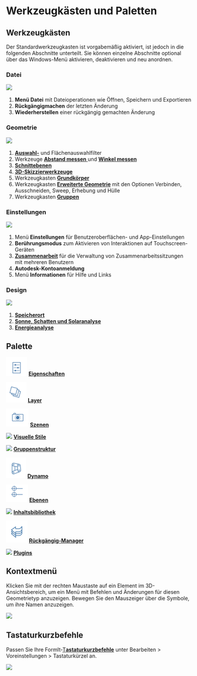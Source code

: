 # Werkzeugkästen und Paletten

## Werkzeugkästen

Der Standardwerkzeugkasten ist vorgabemäßig aktiviert, ist jedoch in die folgenden Abschnitte unterteilt. Sie können einzelne Abschnitte optional über das Windows-Menü aktivieren, deaktivieren und neu anordnen.

### Datei

![](../.gitbook/assets/file\_icons.png)

1. **Menü Datei** mit Dateioperationen wie Öffnen, Speichern und Exportieren
2. **Rückgängigmachen** der letzten Änderung
3. **Wiederherstellen** einer rückgängig gemachten Änderung

### Geometrie

![](<../.gitbook/assets/geometry\_icons (1).png>)

1. [**Auswahl-**](https://windows.help.formit.autodesk.com/v/german/tool-library/select-edge-face-or-object#auswahlfilterung) und Flächenauswahlfilter
2. Werkzeuge [**Abstand messen** ](../tool-library/measure-tool.md)und [**Winkel messen**](../tool-library/measure-angle-tool.md)
3. [**Schnittebenen**](../tool-library/section-planes.md)
4. [**3D-Skizzierwerkzeuge**](../formit-primer/part-i/3d-sketching.md)
5. Werkzeugkasten [**Grundkörper**](../tool-library/place-primitive-object.md)
6. Werkzeugkasten [**Erweiterte Geometrie**](tool-bars.md) mit den Optionen Verbinden, Ausschneiden, Sweep, Erhebung und Hülle
7. Werkzeugkasten [**Gruppen** ](../tool-library/groups.md)

### Einstellungen

![](../.gitbook/assets/settings\_icons.png)

1. Menü **Einstellungen** für Benutzeroberflächen- und App-Einstellungen
2. **Berührungsmodus** zum Aktivieren von Interaktionen auf Touchscreen-Geräten
3. [**Zusammenarbeit**](../tool-library/collaboration.md) für die Verwaltung von Zusammenarbeitssitzungen mit mehreren Benutzern
4. **Autodesk-Kontoanmeldung**
5. Menü **Informationen** für Hilfe und Links

### Design

![](../.gitbook/assets/design\_icons.png)

1. [**Speicherort** ](../tool-library/setting-location.md)
2. [**Sonne, Schatten und Solaranalyse**](../tool-library/solar-analysis.md)
3. [**Energieanalyse**](../tool-library/energy-analysis.md)

## Palette

![](<../.gitbook/assets/properties (1).png>) [**Eigenschaften**](https://windows.help.formit.autodesk.com/v/german/tool-library/properties)

![](../.gitbook/assets/layers.png) [**Layer**](../tool-library/layers.md)

![](../.gitbook/assets/scenes.png) [**Szenen**](../tool-library/scenes.md)

![](../.gitbook/assets/visual\_styles.png) [**Visuelle Stile**](../tool-library/visual-styles.md)

![](../.gitbook/assets/branch\_tree.png) [**Gruppenstruktur**](../tool-library/groups-tree.md)

![](../.gitbook/assets/dynamo.png) [**Dynamo**](../tool-library/dynamo.md)

![](../.gitbook/assets/levels.png) [**Ebenen**](../tool-library/levels-and-area.md)

![](../.gitbook/assets/content\_library.png) [**Inhaltsbibliothek**](../tool-library/content-library.md)

![](../.gitbook/assets/undo.png) [**Rückgängig-Manager**](https://github.com/FormIt3D/autodesk-formit-360-windows-help/tree/c377e7b8a3b8e43e684321d0b7de867608d317a3/tool-library/undo-manager.md)

![](../.gitbook/assets/plugin\_img.png) [**Plugins**](https://windows.help.formit.autodesk.com/v/german/tool-library/plug-ins)

## Kontextmenü

Klicken Sie mit der rechten Maustaste auf ein Element im 3D-Ansichtsbereich, um ein Menü mit Befehlen und Änderungen für diesen Geometrietyp anzuzeigen. Bewegen Sie den Mauszeiger über die Symbole, um ihre Namen anzuzeigen.

![](../.gitbook/assets/wheel\_img.png)

## Tastaturkurzbefehle

Passen Sie Ihre FormIt-[T**astaturkurzbefehle**](../appendix/keyboard-shortcuts.md) unter Bearbeiten > Voreinstellungen > Tastaturkürzel an.

![](<../.gitbook/assets/shortcuts\_img (1).png>)
